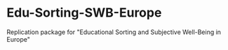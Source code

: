 # Edu-Sorting-SWB-Europe
Replication package for "Educational Sorting and Subjective Well-Being in Europe"
